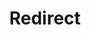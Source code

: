 ﻿---
layout: src/layouts/Redirect.astro
title: Redirect
redirect: /docs/runbooks/runbook-examples/emergency/manually-failover-dns
pubDate:  2023-01-01
navSearch: false
navSitemap: false
navMenu: false
---
